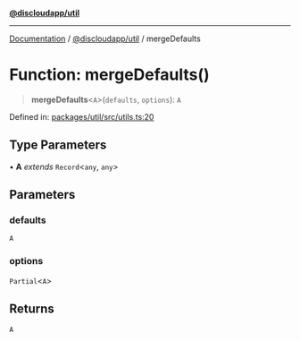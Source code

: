 [**@discloudapp/util**](../README.md)

***

[Documentation](../../../packages.md) / [@discloudapp/util](../README.md) / mergeDefaults

# Function: mergeDefaults()

> **mergeDefaults**\<`A`\>(`defaults`, `options`): `A`

Defined in: [packages/util/src/utils.ts:20](https://github.com/discloud/discloud.app/blob/1458affc9a022eb2fc5fe37e7b3b002130b2fdad/packages/util/src/utils.ts#L20)

## Type Parameters

• **A** *extends* `Record`\<`any`, `any`\>

## Parameters

### defaults

`A`

### options

`Partial`\<`A`\>

## Returns

`A`
